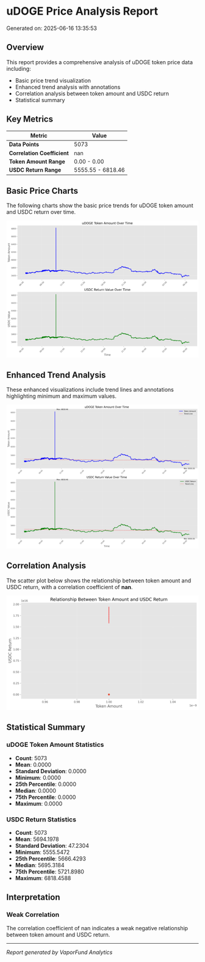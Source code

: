 # uDOGE Price Analysis Report

Generated on: 2025-06-16 13:35:53

## Overview

This report provides a comprehensive analysis of uDOGE token price data including:
- Basic price trend visualization
- Enhanced trend analysis with annotations
- Correlation analysis between token amount and USDC return
- Statistical summary

## Key Metrics

| Metric | Value |
|--------|-------|
| **Data Points** | 5073 |
| **Correlation Coefficient** | nan |
| **Token Amount Range** | 0.00 - 0.00 |
| **USDC Return Range** | 5555.55 - 6818.46 |

## Basic Price Charts

The following charts show the basic price trends for uDOGE token amount and USDC return over time.

![uDOGE Basic Price Charts](https://raw.githubusercontent.com/VaporFund/weekly-reports/main/chart_images/uDOGE_price_charts.png)

## Enhanced Trend Analysis

These enhanced visualizations include trend lines and annotations highlighting minimum and maximum values.

![uDOGE Enhanced Trend Charts](https://raw.githubusercontent.com/VaporFund/weekly-reports/main/chart_images/uDOGE_price_charts_with_trend.png)

## Correlation Analysis

The scatter plot below shows the relationship between token amount and USDC return, with a correlation coefficient of **nan**.

![uDOGE Correlation Analysis](https://raw.githubusercontent.com/VaporFund/weekly-reports/main/chart_images/uDOGE_relationship_chart.png)

## Statistical Summary

### uDOGE Token Amount Statistics
- **Count**: 5073
- **Mean**: 0.0000
- **Standard Deviation**: 0.0000
- **Minimum**: 0.0000
- **25th Percentile**: 0.0000
- **Median**: 0.0000
- **75th Percentile**: 0.0000
- **Maximum**: 0.0000

### USDC Return Statistics
- **Count**: 5073
- **Mean**: 5694.1978
- **Standard Deviation**: 47.2304
- **Minimum**: 5555.5472
- **25th Percentile**: 5666.4293
- **Median**: 5695.3184
- **75th Percentile**: 5721.8980
- **Maximum**: 6818.4588

## Interpretation

### Weak Correlation

The correlation coefficient of nan indicates a weak negative relationship between token amount and USDC return.

---


*Report generated by VaporFund Analytics*
